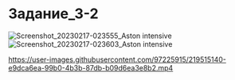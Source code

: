 # Задание_3-2
![Screenshot_20230217-023555_Aston intensive](https://user-images.githubusercontent.com/97225915/219515086-a78a473f-29f4-435f-88ca-d19dfe19c00d.jpg)
![Screenshot_20230217-023603_Aston intensive](https://user-images.githubusercontent.com/97225915/219515096-772736d7-4170-4cad-a21f-d940ca65f303.jpg)


https://user-images.githubusercontent.com/97225915/219515140-e9dca6ea-99b0-4b3b-87db-b09d6ea3e8b2.mp4

